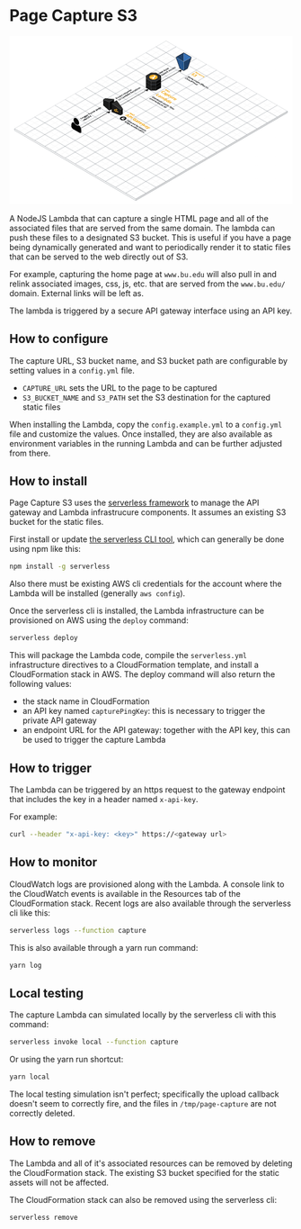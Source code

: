 # Page Capture S3

![Architecture Diagram](docs/architecture.png)

A NodeJS Lambda that can capture a single HTML page and all of the associated files that are served from the same domain.  The lambda can push these files to a designated S3 bucket.  This is useful if you have a page being dynamically generated and want to periodically render it to static files that can be served to the web directly out of S3.

For example, capturing the home page at `www.bu.edu` will also pull in and relink associated images, css, js, etc. that are served from the `www.bu.edu/` domain.  External links will be left as.

The lambda is triggered by a secure API gateway interface using an API key.

## How to configure

The capture URL, S3 bucket name, and S3 bucket path are configurable by setting values in a `config.yml` file.

- `CAPTURE_URL` sets the URL to the page to be captured
- `S3_BUCKET_NAME` and `S3_PATH` set the S3 destination for the captured static files

When installing the Lambda, copy the `config.example.yml` to a `config.yml` file and customize the values.  Once installed, they are also available as environment variables in the running Lambda and can be further adjusted from there.

## How to install

Page Capture S3 uses the [serverless framework](https://serverless.com/framework/) to manage the API gateway and Lambda infrastrucure components.  It assumes an existing S3 bucket for the static files.

First install or update [the serverless CLI tool](https://serverless.com/framework/docs/getting-started/), which can generally be done using npm like this:

```bash
npm install -g serverless
```

Also there must be existing AWS cli credentials for the account where the Lambda will be installed (generally `aws config`).

Once the serverless cli is installed, the Lambda infrastructure can be provisioned on AWS using the `deploy` command:

```bash
serverless deploy
```

This will package the Lambda code, compile the `serverless.yml` infrastructure directives to a CloudFormation template, and install a CloudFormation stack in AWS.  The deploy command will also return the following values:

- the stack name in CloudFormation
- an API key named `capturePingKey`: this is necessary to trigger the private API gateway
- an endpoint URL for the API gateway: together with the API key, this can be used to trigger the capture Lambda

## How to trigger

The Lambda can be triggered by an https request to the gateway endpoint that includes the key in a header named `x-api-key`.

For example:

```bash
curl --header "x-api-key: <key>" https://<gateway url>
```

## How to monitor

CloudWatch logs are provisioned along with the Lambda.  A console link to the CloudWatch events is available in the Resources tab of the CloudFormation stack.  Recent logs are also available through the serverless cli like this:

```bash
serverless logs --function capture
```

This is also available through a yarn run command:

```bash
yarn log
```

## Local testing

The capture Lambda can simulated locally by the serverless cli with this command:

```bash
serverless invoke local --function capture
```

Or using the yarn run shortcut:

```bash
yarn local
```

The local testing simulation isn't perfect; specifically the upload callback doesn't seem to correctly fire, and the files in `/tmp/page-capture` are not correctly deleted.

## How to remove

The Lambda and all of it's associated resources can be removed by deleting the CloudFormation stack.  The existing S3 bucket specified for the static assets will not be affected.

The CloudFormation stack can also be removed using the serverless cli:

```bash
serverless remove
```